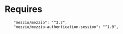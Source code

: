 # Requires

        "mezzio/mezzio": "^3.7",
        "mezzio/mezzio-authentication-session": "^1.9",
